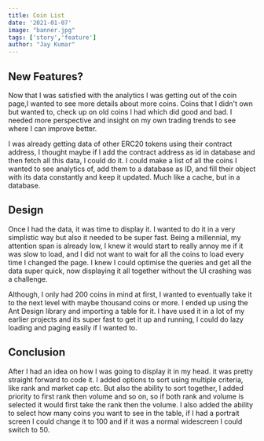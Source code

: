 ```yaml
---
title: Coin List
date: '2021-01-07'
image: "banner.jpg"
tags: ['story','feature']
author: "Jay Kumar"
---
```


New Features?
-----------

Now that I was satisfied with the analytics I was getting out of the coin page,I wanted to see more details about more coins.
Coins that I didn't own but wanted to, check up on old coins I had which did good and bad. I needed more perspective and insight on my own trading trends to see where I can improve better.

I was already getting data of other ERC20 tokens using their contract address, I thought maybe if I add the contract address as id in database and then fetch all this data, I could do it.
I could make a list of all the coins I wanted to see analytics of, add them to a database as ID, and fill their object with its data constantly and keep it updated. Much like a cache, but in a database.

Design
-----------

Once I had the data, it was time to display it. I wanted to do it in a very simplistic way but also it needed to be super fast. 
Being a millennial, my attention span is already low, I knew it would start to really annoy me if it was slow to load, and I did not want to wait for all the coins to load every time I changed the page.
I knew I could optimise the queries and get all the data super quick, now displaying it all together without the UI crashing was a challenge.

Although, I only had 200 coins in mind at first, I wanted to eventually take it to the next level with maybe thousand coins or more. I ended up using the Ant Design library and importing a table for it.
I have used it in a lot of my earlier projects and its super fast to get it up and running, I could do lazy loading and paging easily if I wanted to.


Conclusion
-------------

After I had an idea on how I was going to display it in my head. it was pretty straight forward to code it. I added options to sort using multiple criteria, like rank and market cap etc. 
But also the ability to sort together, I added priority to first rank then volume and so on, so if both rank and volume is selected it would first take the rank then the volume. 
I also added the ability to select how many coins you want to see in the table, if I had a portrait screen I could change it to 100 and if it was a normal widescreen I could switch to 50.